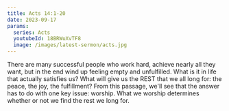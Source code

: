 ```yaml
---
title: Acts 14:1-20
date: 2023-09-17
params:
  series: Acts
  youtubeId: 18BRWuXvTF8
  image: /images/latest-sermon/acts.jpg
---
```

There are many successful people who work hard, achieve nearly all they want, but in the end wind up feeling empty and unfulfilled. What is it in life that actually satisfies us? What will give us the REST that we all long for: the peace, the joy, the fulfillment? From this passage, we'll see that the answer has to do with one key issue: worship. What we worship determines whether or not we find the rest we long for.
